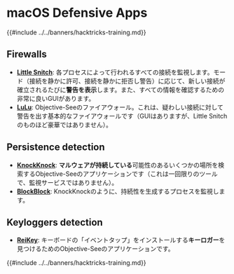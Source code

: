 # macOS Defensive Apps

{{#include ../../banners/hacktricks-training.md}}

## Firewalls

- [**Little Snitch**](https://www.obdev.at/products/littlesnitch/index.html): 各プロセスによって行われるすべての接続を監視します。モード（接続を静かに許可、接続を静かに拒否し警告）に応じて、新しい接続が確立されるたびに**警告を表示**します。また、すべての情報を確認するための非常に良いGUIがあります。
- [**LuLu**](https://objective-see.org/products/lulu.html): Objective-Seeのファイアウォール。これは、疑わしい接続に対して警告を出す基本的なファイアウォールです（GUIはありますが、Little Snitchのものほど豪華ではありません）。

## Persistence detection

- [**KnockKnock**](https://objective-see.org/products/knockknock.html): **マルウェアが持続している**可能性のあるいくつかの場所を検索するObjective-Seeのアプリケーションです（これは一回限りのツールで、監視サービスではありません）。
- [**BlockBlock**](https://objective-see.org/products/blockblock.html): KnockKnockのように、持続性を生成するプロセスを監視します。

## Keyloggers detection

- [**ReiKey**](https://objective-see.org/products/reikey.html): キーボードの「イベントタップ」をインストールする**キーロガー**を見つけるためのObjective-Seeのアプリケーションです。&#x20;

{{#include ../../banners/hacktricks-training.md}}
